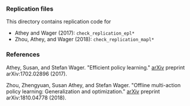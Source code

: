 ### Replication files

This directory contains replication code for

* Athey and Wager (2017): `check_replication_epl*`
* Zhou, Athey, and Wager (2018): `check_replication_mapl*`

### References

Athey, Susan, and Stefan Wager. "Efficient policy learning." [arXiv](https://arxiv.org/abs/1702.02896) preprint arXiv:1702.02896 (2017).

Zhou, Zhengyuan, Susan Athey, and Stefan Wager. "Offline multi-action policy learning: Generalization and optimization." [arXiv](https://arxiv.org/abs/1810.04778) preprint arXiv:1810.04778 (2018).
